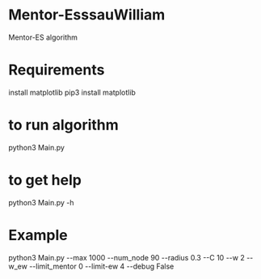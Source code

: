 # Mentor-EsssauWilliam
Mentor-ES algorithm
# Requirements
install matplotlib
pip3 install matplotlib
# to run algorithm
python3 Main.py
# to get help
python3 Main.py -h
# Example
python3 Main.py --max 1000 --num_node 90 --radius 0.3 --C 10 --w 2 --w_ew --limit_mentor 0 --limit-ew 4 --debug False

